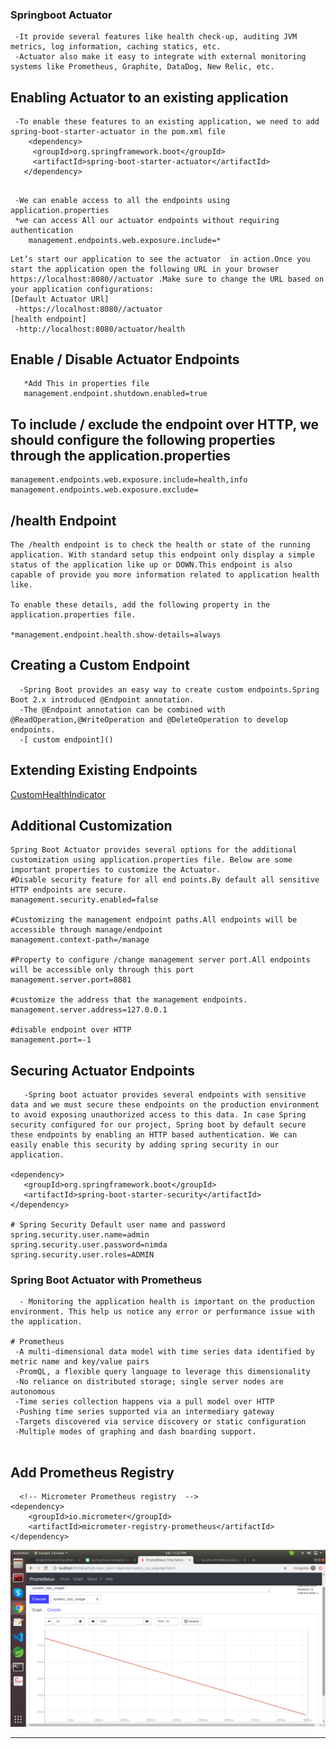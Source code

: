 ### Springboot Actuator
```text
 -It provide several features like health check-up, auditing JVM metrics, log information, caching statics, etc.
 -Actuator also make it easy to integrate with external monitoring systems like Prometheus, Graphite, DataDog, New Relic, etc. 

```

## Enabling Actuator to an existing application
```text
 -To enable these features to an existing application, we need to add spring-boot-starter-actuator in the pom.xml file
    <dependency>
     <groupId>org.springframework.boot</groupId>
     <artifactId>spring-boot-starter-actuator</artifactId>
   </dependency>

```

##
```text
 -We can enable access to all the endpoints using application.properties
 *we can access All our actuator endpoints without requiring authentication
    management.endpoints.web.exposure.include=*
``` 

```text
Let’s start our application to see the actuator  in action.Once you start the application open the following URL in your browser https://localhost:8080//actuator .Make sure to change the URL based on your application configurations:
[Default Actuator URl]
 -https://localhost:8080//actuator
[health endpoint]
 -http://localhost:8080/actuator/health
```

## Enable / Disable Actuator Endpoints
```text
   *Add This in properties file
   management.endpoint.shutdown.enabled=true
```

## To include / exclude the endpoint over HTTP, we should configure the following properties through the application.properties
```text
management.endpoints.web.exposure.include=health,info 
management.endpoints.web.exposure.exclude=
```
## /health Endpoint

```text
The /health endpoint is to check the health or state of the running application. With standard setup this endpoint only display a simple status of the application like up or DOWN.This endpoint is also capable of provide you more information related to application health like.

To enable these details, add the following property in the application.properties file.

*management.endpoint.health.show-details=always
```


## Creating a Custom Endpoint

```text
  -Spring Boot provides an easy way to create custom endpoints.Spring Boot 2.x introduced @Endpoint annotation.
  -The @Endpoint annotation can be combined with @ReadOperation,@WriteOperation and @DeleteOperation to develop endpoints.
  -[ custom endpoint]()
```

## Extending Existing Endpoints
[CustomHealthIndicator]()

## Additional Customization
```text
Spring Boot Actuator provides several options for the additional customization using application.properties file. Below are some important properties to customize the Actuator.
#Disable security feature for all end points.By default all sensitive HTTP endpoints are secure.
management.security.enabled=false

#Customizing the management endpoint paths.All endpoints will be accessible through manage/endpoint
management.context-path=/manage

#Property to configure /change management server port.All endpoints will be accessible only through this port
management.server.port=8081

#customize the address that the management endpoints. 
management.server.address=127.0.0.1

#disable endpoint over HTTP
management.port=-1

```

## Securing Actuator Endpoints

```text
   -Spring boot actuator provides several endpoints with sensitive data and we must secure these endpoints on the production environment to avoid exposing unauthorized access to this data. In case Spring security configured for our project, Spring boot by default secure these endpoints by enabling an HTTP based authentication. We can easily enable this security by adding spring security in our application.
  
<dependency>
   <groupId>org.springframework.boot</groupId>
   <artifactId>spring-boot-starter-security</artifactId>
</dependency>

# Spring Security Default user name and password
spring.security.user.name=admin
spring.security.user.password=nimda
spring.security.user.roles=ADMIN

```



### Spring Boot Actuator with Prometheus

```text
  - Monitoring the application health is important on the production environment. This help us notice any error or performance issue with the application.
 
# Prometheus
 -A multi-dimensional data model with time series data identified by metric name and key/value pairs
 -PromQL, a flexible query language to leverage this dimensionality
 -No reliance on distributed storage; single server nodes are autonomous
 -Time series collection happens via a pull model over HTTP
 -Pushing time series supported via an intermediary gateway
 -Targets discovered via service discovery or static configuration
 -Multiple modes of graphing and dash boarding support.
 
```

## Add Prometheus Registry
```text
  <!-- Micrometer Prometheus registry  -->
<dependency>
    <groupId>io.micrometer</groupId>
    <artifactId>micrometer-registry-prometheus</artifactId>
</dependency>
```

![Prometheus](https://github.com/BrajeshKumarchaudhary/SpringBootConcepts/blob/master/spring-actuator/p.png)

---




